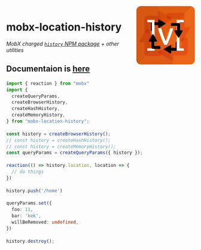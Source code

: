 <img src="assets/logo-temp.png" align="right" height="156" alt="logo" />

# mobx-location-history  

_MobX charged [`history` NPM package](https://www.npmjs.com/package/history) + other utilities_   

## Documentaion is [here](https://js2me.github.io/mobx-location-history/)  

```ts
import { reaction } from "mobx"
import {
  createQueryParams,
  createBrowserHistory,
  createHashHistory,
  createMemoryHistory,
} from "mobx-location-history";

const history = createBrowserHistory();
// const history = createHashHistory();
// const history = createMemoryHistory();
const queryParams = createQueryParams({ history });

reaction(() => history.location, location => {
  // do things
})

history.push('/home')

queryParams.set({
  foo: 11,
  bar: 'kek',
  willBeRemoved: undefined,
})

history.destroy();
```
